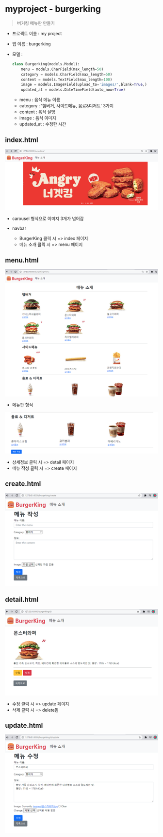 # myproject - burgerking

> 버거킹 메뉴판 만들기

* 프로젝트 이름 : my project

* 앱 이름 : burgerking

* 모델 : 

  ```python
  class Burgerking(models.Model):
      menu = models.CharField(max_length=50)
      category = models.CharField(max_length=50)
      content = models.TextField(max_length=100)
      image = models.ImageField(upload_to='images/',blank=True,)
      updated_at = models.DateTimeField(auto_now=True)
  ```

  * menu : 음식 메뉴 이름
  * category : '햄버거, 사이드메뉴, 음료&디저트' 3가지
  * content : 음식 설명
  * image : 음식 이미지
  * updated_at : 수정한 시간



## index.html

![image-20210909164037990](md-images/image-20210909164037990.png)



* carousel 형식으로 이미지 3개가 넘어감

* navbar
  * BurgerKing 클릭 시 => index 페이지
  * 메뉴 소개 클릭 시 => menu 페이지



## menu.html

![image-20210909164022833](md-images/image-20210909164022833.png)

* 메뉴판 형식

![image-20210909164123046](md-images/image-20210909164123046.png)

* 상세정보 클릭 시 => detail 페이지
* 메뉴 작성 클릭 시 => create 페이지



## create.html

![image-20210909164305877](md-images/image-20210909164305877.png)

## detail.html

![image-20210909164252781](md-images/image-20210909164252781.png)

* 수정 클릭 시 => update 페이지
* 삭제 클릭 시 => delete됨



## update.html

![image-20210909164407488](md-images/image-20210909164407488.png)


